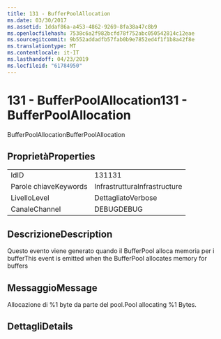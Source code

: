 ```yaml
---
title: 131 - BufferPoolAllocation
ms.date: 03/30/2017
ms.assetid: 1ddaf86a-a453-4862-9269-8fa38a47c8b9
ms.openlocfilehash: 7538c6a2f982bcfd78f752abc050542814c12eae
ms.sourcegitcommit: 9b552addadfb57fab0b9e7852ed4f1f1b8a42f8e
ms.translationtype: MT
ms.contentlocale: it-IT
ms.lasthandoff: 04/23/2019
ms.locfileid: "61784950"
---
```

# <a name="131---bufferpoolallocation"></a><span data-ttu-id="efcd4-102">131 - BufferPoolAllocation</span><span class="sxs-lookup"><span data-stu-id="efcd4-102">131 - BufferPoolAllocation</span></span>
<span data-ttu-id="efcd4-103">BufferPoolAllocation</span><span class="sxs-lookup"><span data-stu-id="efcd4-103">BufferPoolAllocation</span></span>  
  
## <a name="properties"></a><span data-ttu-id="efcd4-104">Proprietà</span><span class="sxs-lookup"><span data-stu-id="efcd4-104">Properties</span></span>  
  
|||  
|-|-|  
|<span data-ttu-id="efcd4-105">Id</span><span class="sxs-lookup"><span data-stu-id="efcd4-105">ID</span></span>|<span data-ttu-id="efcd4-106">131</span><span class="sxs-lookup"><span data-stu-id="efcd4-106">131</span></span>|  
|<span data-ttu-id="efcd4-107">Parole chiave</span><span class="sxs-lookup"><span data-stu-id="efcd4-107">Keywords</span></span>|<span data-ttu-id="efcd4-108">Infrastruttura</span><span class="sxs-lookup"><span data-stu-id="efcd4-108">Infrastructure</span></span>|  
|<span data-ttu-id="efcd4-109">Livello</span><span class="sxs-lookup"><span data-stu-id="efcd4-109">Level</span></span>|<span data-ttu-id="efcd4-110">Dettagliato</span><span class="sxs-lookup"><span data-stu-id="efcd4-110">Verbose</span></span>|  
|<span data-ttu-id="efcd4-111">Canale</span><span class="sxs-lookup"><span data-stu-id="efcd4-111">Channel</span></span>|<span data-ttu-id="efcd4-112">DEBUG</span><span class="sxs-lookup"><span data-stu-id="efcd4-112">DEBUG</span></span>|  
  
## <a name="description"></a><span data-ttu-id="efcd4-113">Descrizione</span><span class="sxs-lookup"><span data-stu-id="efcd4-113">Description</span></span>  
 <span data-ttu-id="efcd4-114">Questo evento viene generato quando il BufferPool alloca memoria per i buffer</span><span class="sxs-lookup"><span data-stu-id="efcd4-114">This event is emitted when the BufferPool allocates memory for buffers</span></span>  
  
## <a name="message"></a><span data-ttu-id="efcd4-115">Messaggio</span><span class="sxs-lookup"><span data-stu-id="efcd4-115">Message</span></span>  
 <span data-ttu-id="efcd4-116">Allocazione di %1 byte da parte del pool.</span><span class="sxs-lookup"><span data-stu-id="efcd4-116">Pool allocating %1 Bytes.</span></span>  
  
## <a name="details"></a><span data-ttu-id="efcd4-117">Dettagli</span><span class="sxs-lookup"><span data-stu-id="efcd4-117">Details</span></span>
